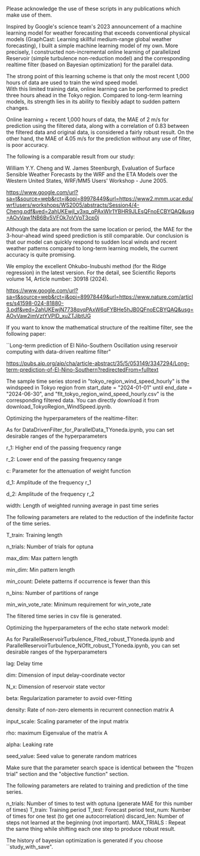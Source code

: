 Please acknowledge the use of these scripts in any publications which make use of them.

Inspired by Google's science team's 2023 announcement of a machine learning model for weather forecasting that exceeds conventional physical models (GraphCast: Learning skillful medium-range global weather forecasting), I built a simple machine learning model of my own. More precisely, I constructed non-incremental online learning of parallelized Reservoir (simple turbulence non-reduction model) and the corresponding realtime filter (based on Bayesian optimization) for the parallel data.

The strong point of this learning scheme is that only the most recent 1,000 hours of data are used to train the wind speed model.  
With this limited training data, online learning can be performed to predict three hours ahead in the Tokyo region. Compared to long-term learning models, its strength lies in its ability to flexibly adapt to sudden pattern changes.

Online learning + recent 1,000 hours of data, the MAE of 2 m/s for prediction using the filtered data, along with a correlation of 0.83 between the filtered data and original data, is considered a fairly robust result. On the other hand, the MAE of 4.05 m/s for the prediction without any use of filter, is poor accuracy.

The following is a comparable result from our study:

William Y.Y. Cheng and W. James Steenburgh, Evaluation of Surface Sensible Weather Forecasts by the WRF and the ETA Models over the Western United States, WRF/MM5 Users' Workshop - June 2005.

https://www.google.com/url?sa=t&source=web&rct=j&opi=89978449&url=https://www2.mmm.ucar.edu/wrf/users/workshops/WS2005/abstracts/Session4/4-Cheng.pdf&ved=2ahUKEwjl_v3xq_qPAxWIr1YBHR9JLEsQFnoECBYQAQ&usg=AOvVaw1NB6Bv5VFOk7oVVpT3cp0j

Although the data are not from the same location or period, the MAE for the 3-hour-ahead wind speed prediction is still comparable. Our conclusion is that our model can quickly respond to sudden local winds and recent weather patterns compared to long-term learning models, the current accuracy is quite promising.

We employ the excellent Ohkubo-Inubushi method (for the Ridge regression) in the latest version. 
For the detail, see Scientific Reports volume 14, Article number: 30918 (2024).

https://www.google.com/url?sa=t&source=web&rct=j&opi=89978449&url=https://www.nature.com/articles/s41598-024-81880-3.pdf&ved=2ahUKEwjN7738qvqPAxW6qFYBHe5hJB0QFnoECBYQAQ&usg=AOvVaw2imVztYVPlD_xuZTJibtUG

If you want to know the mathematical structure of the realtime filter, see the following paper:

``Long-term prediction of El Niño-Southern Oscillation using reservoir computing with data-driven realtime filter"

https://pubs.aip.org/aip/cha/article-abstract/35/5/053149/3347294/Long-term-prediction-of-El-Nino-Southern?redirectedFrom=fulltext

The sample time series stored in "tokyo_region_wind_speed_hourly" is the windspeed in Tokyo region from start_date = "2024-01-01" until end_date = "2024-06-30", and "flt_tokyo_region_wind_speed_hourly.csv" is the corresponding filtered data. You can directly download it from download_TokyoRegion_WindSpeed.ipynb.


 
Optimizing the hyperparameters of the realtime-filter: 

As for DataDrivenFilter_for_ParallelData_TYoneda.ipynb, you can set desirable ranges of the hyperparameters

r_1:   Higher end of the passing frequency range

r_2:   Lower end of the passing frequency range

c:     Parameter for the attenuation of weight function

d_1:   Amplitude of the frequency r_1

d_2:   Amplitude of the frequency r_2

width: Length of weighted running average in past time series

The following parameters are related to the reduction of the indefinite factor of the time series.

T_train:   Training length

n_trials:  Number of trials for optuna

max_dim:   Max pattern length

min_dim:   Min pattern length

min_count: Delete patterns if occurrence is fewer than this

n_bins:    Number of partitions of range

min_win_vote_rate: Minimum requirement for win_vote_rate

The filtered time series in csv file is generated.



Optimizing the hyperparameters of the echo state network model:

As for
ParallelReservoirTurbulence_Flted_robust_TYoneda.ipynb
and
ParallelReservoirTurbulence_NOflt_robust_TYoneda.ipynb,
you can set desirable ranges of the hyperparameters

lag:         Delay time

dim:         Dimension of input delay-coordinate vector

N_x:         Dimension of reservoir state vector

beta:        Regularization parameter to avoid over-fitting

density:     Rate of non-zero elements in recurrent connection matrix A

input_scale: Scaling parameter of the input matrix

rho:         maximum Eigenvalue of the matrix A

alpha:       Leaking rate

seed_value:  Seed value to generate random matrices

Make sure that the parameter search space is identical between the "frozen trial" section and the "objective function" section.

The following parameters are related to training and prediction of the time series.

n_trials:    Number of times to test with optuna (generate MAE for this number of times)
T_train:     Training period
T_test:      Forecast period
test_num:    Number of times for one test (to get one autocorrelation)
discard_len: Number of steps not learned at the beginning (not important).
MAX_TRIALS : Repeat the same thing while shifting each one step to produce robust result.

The history of bayesian optimization is generated if you choose ``study_with_save".
